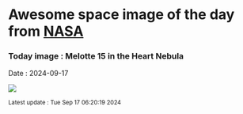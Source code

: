 
# Awesome space image of the day from [NASA](https://api.nasa.gov/)

### Today image : Melotte 15 in the Heart Nebula
Date : 2024-09-17

![](https://apod.nasa.gov/apod/image/2409/HeartMelotte_McInnis_960.jpg)

<small>Latest update : Tue Sep 17 06:20:19 2024</small>
        